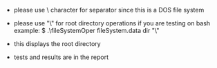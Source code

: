 
- please use \ character for separator since this is a DOS file system
- please use "\\" for root directory operations if you are testing on bash
example: 
$ .\fileSystemOper fileSystem.data dir "\\"

- this displays the root directory

- tests and results are in the report